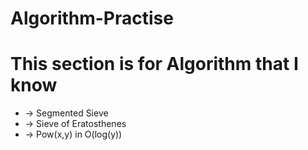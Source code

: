 # Algorithm-Practise
# This section is for Algorithm that I know
- -> Segmented Sieve
- -> Sieve of Eratosthenes
- -> Pow(x,y) in O(log(y))
